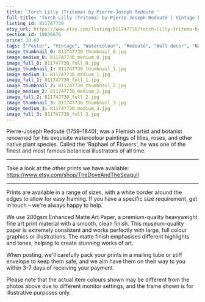 ```yaml
---
title: 'Torch Lilly (Tritoma) by Pierre-Joseph Redouté '
full-title: 'Torch Lilly (Tritoma) by Pierre-Joseph Redouté | Vintage botanical flowering plant illustration | Art print for nature lovers'
listing_id: 811747730
etsy_url: https://www.etsy.com/listing/811747730/torch-lilly-tritoma-by-pierre-joseph?utm_source=site&utm_medium=api&utm_campaign=api
section_id: 19036676
price: 10.60
tags: ["Poster", "Vintage", "Watercolour", "Redouté", "Wall decor", "Nature", "Botanical print", "Plant lovers gift", "Plant illustration", "Cottage decor", "Flower art print", "Cottage", "Tritoma"]
image_thumbnail_0: 811747730_thumbnail_0.jpg
image_medium_0: 811747730_medium_0.jpg
image_full_0: 811747730_full_0.jpg
image_thumbnail_1: 811747730_thumbnail_1.jpg
image_medium_1: 811747730_medium_1.jpg
image_full_1: 811747730_full_1.jpg
image_thumbnail_2: 811747730_thumbnail_2.jpg
image_medium_2: 811747730_medium_2.jpg
image_full_2: 811747730_full_2.jpg
image_thumbnail_3: 811747730_thumbnail_3.jpg
image_medium_3: 811747730_medium_3.jpg
image_full_3: 811747730_full_3.jpg
---
```

Pierre-Joseph Redouté (1759–1840), was a Flemish artist and botanist renowned for his exquisite watercolour paintings of lilies, roses, and other native plant species. Called the &#39;Raphael of Flowers&#39;, he was one of the finest and most famous botanical illustrators of all time. 

---

Take a look at the other prints we have available:
https://www.etsy.com/shop/TheDoveAndTheSeagull

----

Prints are available in a range of sizes, with a white border around the edges to allow for easy framing. If you have a specific size requirement, get in touch – we&#39;re always happy to help.

We use 200gsm Enhanced Matte Art Paper, a premium-quality heavyweight fine art print material with a smooth, clean finish. This museum-quality paper is extremely consistent and works perfectly with large, full colour graphics or illustrations. The matte finish emphasises different highlights and tones, helping to create stunning works of art.

When posting, we&#39;ll carefully pack your prints in a mailing tube or stiff envelope to keep them safe, and we aim have them on their way to you within 3-7 days of receiving your payment.

Please note that the actual item colours shown may be different from the photos above due to different monitor settings, and the frame shown is for illustrative purposes only.
